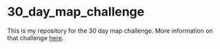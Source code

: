 # 30_day_map_challenge

<!-- badges: start -->

<!-- badges: end -->

This is my repository for the 30 day map challenge. More information on that challenge [here](https://github.com/tjukanovt/30DayMapChallenge).
